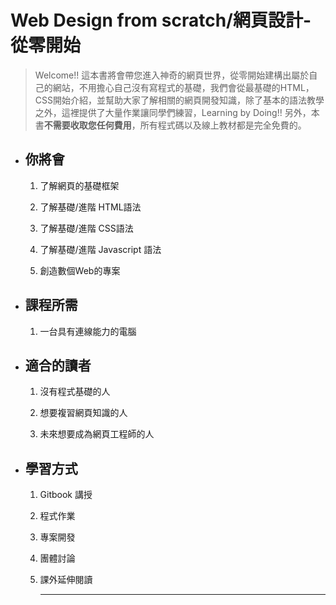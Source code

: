 # Web Design from scratch/**網頁設計-從零開始**

> Welcome!! 這本書將會帶您進入神奇的網頁世界，從零開始建構出屬於自己的網站，不用擔心自己沒有寫程式的基礎，我們會從最基礎的HTML，CSS開始介紹，並幫助大家了解相關的網頁開發知識，除了基本的語法教學之外，這裡提供了大量作業讓同學們練習，Learning by Doing!! 另外，本書**不需要收取您任何費用**，所有程式碼以及線上教材都是完全免費的。

* ## 你將會

  1. 了解網頁的基礎框架

  2. 了解基礎/進階 HTML語法

  3. 了解基礎/進階 CSS語法

  4. 了解基礎/進階 Javascript 語法

  5. 創造數個Web的專案
* ## 課程所需

  1. 一台具有連線能力的電腦
* ## 適合的讀者

  1. 沒有程式基礎的人

  2. 想要複習網頁知識的人

  3. 未來想要成為網頁工程師的人
* ## 學習方式

  1. Gitbook 講授

  2. 程式作業

  3. 專案開發

  4. 團體討論

  5. 課外延伸閱讀

     ---




